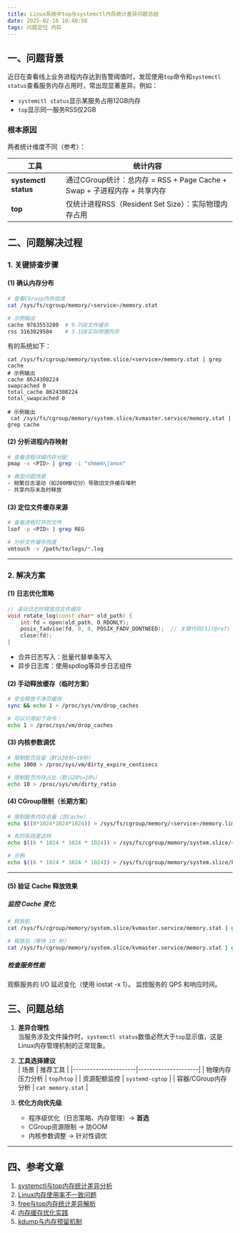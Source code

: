 ```yaml
---
title: Linux系统中top与systemctl内存统计差异问题总结
date: 2025-02-16 10:40:58
tags: 问题定位 内存
---
```


## 一、问题背景
近日在查看线上业务进程内存达到告警阈值时，发现使用`top`命令和`systemctl status`查看服务内存占用时，常出现显著差异。例如：
- `systemctl status`显示某服务占用12GB内存
- `top`显示同一服务RSS仅2GB

### 根本原因
两者统计维度不同（参考）：

| 工具                | 统计内容                                                                 |
|---------------------|--------------------------------------------------------------------------|
| **systemctl status** | 通过CGroup统计：总内存 = RSS + Page Cache + Swap + 子进程内存 + 共享内存 |
| **top**              | 仅统计进程RSS（Resident Set Size）：实际物理内存占用                     |


## 二、问题解决过程

### 1. 关键排查步骤
#### (1) 确认内存分布
```bash
# 查看CGroup内存组成
cat /sys/fs/cgroup/memory/<service>/memory.stat

# 示例输出
cache 9763553280  # 9.7GB文件缓存
rss 3163029504    # 3.1GB实际物理内存
```
有的系统如下：
```
cat /sys/fs/cgroup/memory/system.slice/<service>/memory.stat | grep cache
# 示例输出
cache 8624308224
swapcached 0
total_cache 8624308224
total_swapcached 0

# 示例输出
 cat /sys/fs/cgroup/memory/system.slice/kvmaster.service/memory.stat | grep cache
```

#### (2) 分析进程内存映射
```bash
# 查看进程详细内存分配
pmap -x <PID> | grep -i "shmem\|anon"

# 典型问题场景
- 频繁日志滚动（如200MB切分）导致旧文件缓存堆积
- 共享内存未及时释放
```

#### (3) 定位文件缓存来源
```bash
# 查看进程打开的文件
lsof -p <PID> | grep REG

# 分析文件缓存热度
vmtouch -v /path/to/logs/*.log
```

---

### 2. 解决方案
#### (1) 日志优化策略
```cpp
// 滚动日志时释放旧文件缓存
void rotate_log(const char* old_path) {
    int fd = open(old_path, O_RDONLY);
    posix_fadvise(fd, 0, 0, POSIX_FADV_DONTNEED);  // 关键代码[1](@ref)
    close(fd);
}
```
- 合并日志写入：批量代替单条写入
- 异步日志库：使用spdlog等异步日志组件

#### (2) 手动释放缓存（临时方案）
```bash
# 安全释放干净页缓存
sync && echo 1 > /proc/sys/vm/drop_caches

# 可以只用如下命令：
echo 1 > /proc/sys/vm/drop_caches
```

#### (3) 内核参数调优
```bash
# 限制脏页驻留（默认30秒→10秒）
echo 1000 > /proc/sys/vm/dirty_expire_centisecs

# 限制脏页内存占比（默认20%→10%）
echo 10 > /proc/sys/vm/dirty_ratio
```

#### (4) CGroup限制（长期方案）
```bash
# 限制服务内存总量（含Cache）
echo $((8*1024*1024*1024)) > /sys/fs/cgroup/memory/<service>/memory.limit_in_bytes

# 有的系统是这样
echo $((6 * 1024 * 1024 * 1024)) > /sys/fs/cgroup/memory/system.slice/<service>/memory.limit_in_bytes

# 示例
echo $((6 * 1024 * 1024 * 1024)) > /sys/fs/cgroup/memory/system.slice/kvmaster.service/memory.limit_in_bytes
```

---


#### (5) 验证 Cache 释放效果

##### 监控 Cache 变化
```Bash
# 释放前
cat /sys/fs/cgroup/memory/system.slice/kvmaster.service/memory.stat | grep cache

# 释放后（等待 10 秒）
cat /sys/fs/cgroup/memory/system.slice/kvmaster.service/memory.stat | grep cache
```
##### 检查服务性能

观察服务的 I/O 延迟变化（使用 iostat -x 1）。
监控服务的 QPS 和响应时间。


## 三、问题总结
1. **差异合理性**  
   当服务涉及文件操作时，`systemctl status`数值必然大于`top`显示值，这是Linux内存管理机制的正常现象。

2. **工具选择建议**  
   | 场景                 | 推荐工具            |
   |----------------------|---------------------|
   | 物理内存压力分析     | `top`/`htop`        |
   | 资源配额监控         | `systemd-cgtop`     |
   | 容器/CGroup内存分析  | `cat memory.stat`   |

3. **优化方向优先级**  
   - 程序级优化（日志策略、内存管理）→ **首选**
   - CGroup资源限制 → 防OOM
   - 内核参数调整 → 针对性调优

---

## 四、参考文章
1. [systemctl与top内存统计差异分析](https://blog.csdn.net/wylfengyujiancheng/article/details/107529412)   
2. [Linux内存使用率不一致问题](https://developer.aliyun.com/article/1152169)   
3. [free与top内存统计差异解析](https://blog.csdn.net/u013200380/article/details/115082405)   
4. [内存缓存优化实践](https://www.cnblogs.com/beatle-go/p/17930267.html)   
5. [kdump与内存预留机制](https://blog.csdn.net/imliuqun123/article/details/126120360) 